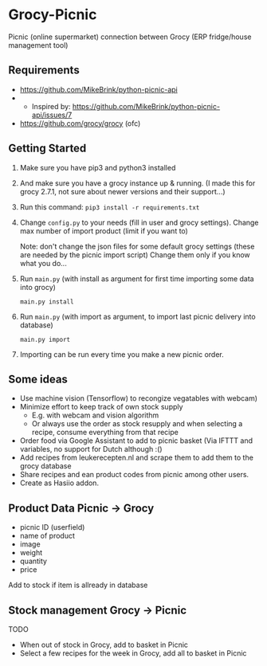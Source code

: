 # Grocy-Picnic
Picnic (online supermarket) connection between Grocy (ERP fridge/house management tool)

## Requirements
- https://github.com/MikeBrink/python-picnic-api
- - Inspired by: https://github.com/MikeBrink/python-picnic-api/issues/7
- https://github.com/grocy/grocy (ofc)

## Getting Started

1. Make sure you have pip3 and python3 installed
2. And make sure you have a grocy instance up & running. (I made this for grocy 2.7.1, not sure about newer versions and their support...)
3. Run this command: `pip3 install -r requirements.txt`
4. Change `config.py` to your needs (fill in user and grocy settings). Change max number of import product (limit if you want to)
   
   Note: don't change the json files for some default grocy settings (these are needed by the picnic import script) Change them only if you know what you do...
5. Run `main.py` (with install as argument  for first time importing some data into grocy) 
   
   `main.py install`
6. Run `main.py` (with import as argument, to import last picnic delivery into database)
   
   `main.py import`
7. Importing can be run every time you make a new picnic order.


## Some ideas
- Use machine vision (Tensorflow) to recongize vegatables with webcam)
- Minimize effort to keep track of own stock supply
   - E.g. with webcam and vision algorithm
   - Or always use the order as stock resupply and when selecting a recipe, consume everything from that recipe
- Order food via Google Assistant to add to picnic basket (Via IFTTT and variables, no support for Dutch although :()
- Add recipes from leukerecepten.nl and scrape them to add them to the grocy database
- Share recipes and ean product codes from picnic among other users.
- Create as Hasiio addon.
  

## Product Data Picnic -> Grocy
- picnic ID (userfield)
- name of product
- image 
- weight
- quantity
- price
  
Add to stock if item is allready in database

## Stock management Grocy -> Picnic
TODO
- When out of stock in Grocy, add to basket in Picnic
- Select a few recipes for the week in Grocy, add all to basket in Picnic
